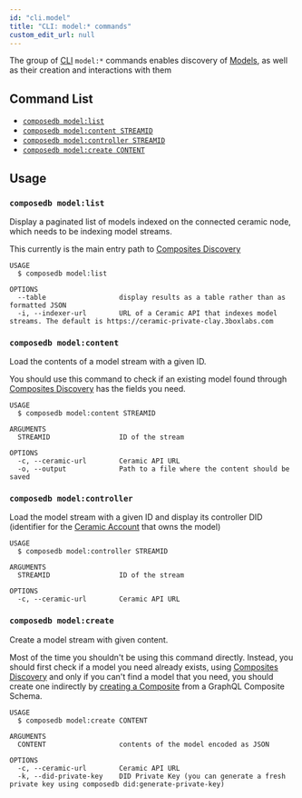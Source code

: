 ```yaml
---
id: "cli.model"
title: "CLI: model:* commands"
custom_edit_url: null
---
```


The group of [CLI](../modules/cli.md) `model:*` commands enables discovery of [Models](../../guides/concepts-overview.md#models), as well as their creation and interactions with them

## Command List

- [`composedb model:list`](#composedb-modellist)
- [`composedb model:content STREAMID`](#composedb-modelcontent-streamid)
- [`composedb model:controller STREAMID`](#composedb-modelcontroller-streamid)
- [`composedb model:create CONTENT`](#composedb-modelcreate-content)

## Usage

### `composedb model:list`

Display a paginated list of models indexed on the connected ceramic node, which needs to be indexing model streams.

This currently is the main entry path to [Composites Discovery](../../guides/using-composites/discovery.mdx)

```
USAGE
  $ composedb model:list

OPTIONS
  --table                  display results as a table rather than as formatted JSON
  -i, --indexer-url        URL of a Ceramic API that indexes model streams. The default is https://ceramic-private-clay.3boxlabs.com
```

### `composedb model:content`

Load the contents of a model stream with a given ID.

You should use this command to check if an existing model found through [Composites Discovery](../../guides/using-composites/discovery.mdx)
has the fields you need.

```
USAGE
  $ composedb model:content STREAMID

ARGUMENTS
  STREAMID                 ID of the stream

OPTIONS
  -c, --ceramic-url        Ceramic API URL
  -o, --output             Path to a file where the content should be saved
```

### `composedb model:controller`

Load the model stream with a given ID and display its controller DID (identifier for the [Ceramic Account](../../guides/concepts-overview.md#accounts) that owns the model)

```
USAGE
  $ composedb model:controller STREAMID

ARGUMENTS
  STREAMID                 ID of the stream

OPTIONS
  -c, --ceramic-url        Ceramic API URL
```

### `composedb model:create`

Create a model stream with given content.

Most of the time you shouldn't be using this command directly. Instead, you should first check if a model you need
already exists, using [Composites Discovery](../../guides/using-composites/discovery.mdx) and only if you can't
find a model that you need, you should create one indirectly by [creating a Composite](../../guides/creating-composites/overview.mdx) from a GraphQL Composite Schema.

```
USAGE
  $ composedb model:create CONTENT

ARGUMENTS
  CONTENT                  contents of the model encoded as JSON

OPTIONS
  -c, --ceramic-url        Ceramic API URL
  -k, --did-private-key    DID Private Key (you can generate a fresh private key using composedb did:generate-private-key)
```
